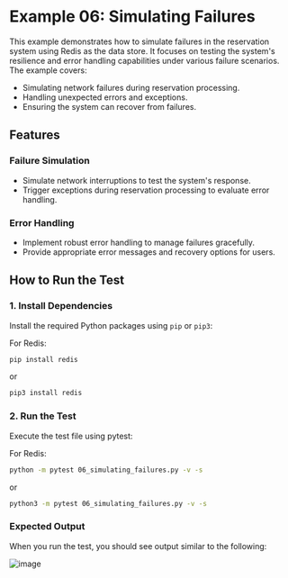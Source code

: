 # Example 06: Simulating Failures

This example demonstrates how to simulate failures in the reservation system using Redis as the data store. It focuses on testing the system's resilience and error handling capabilities under various failure scenarios. The example covers:

- Simulating network failures during reservation processing.
- Handling unexpected errors and exceptions.
- Ensuring the system can recover from failures.

## Features

### Failure Simulation

- Simulate network interruptions to test the system's response.
- Trigger exceptions during reservation processing to evaluate error handling.

### Error Handling

- Implement robust error handling to manage failures gracefully.
- Provide appropriate error messages and recovery options for users.

## How to Run the Test

### 1. Install Dependencies

Install the required Python packages using `pip` or `pip3`:

For Redis:
```bash
pip install redis
```

or
```bash
pip3 install redis
```

### 2. Run the Test

Execute the test file using pytest:

For Redis:
```bash
python -m pytest 06_simulating_failures.py -v -s
```

or
```bash
python3 -m pytest 06_simulating_failures.py -v -s
```

### Expected Output

When you run the test, you should see output similar to the following:

![image](https://github.com/user-attachments/assets/7ea6a870-402d-4392-927c-340210273c2c)

